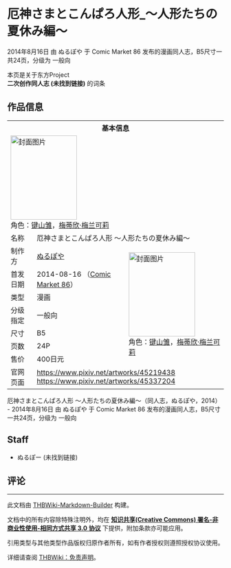 # 厄神さまとこんぱろ人形_～人形たちの夏休み編～

<!-- source html: G:\repos\THBWiki-Markdown-Builder\THBWikiMarkdown\Temp\main\b\b7\ns0%3A%E5%8E%84%E7%A5%9E%E3%81%95%E3%81%BE%E3%81%A8%E3%81%93%E3%82%93%E3%81%B1%E3%82%8D%E4%BA%BA%E5%BD%A2_%EF%BD%9E%E4%BA%BA%E5%BD%A2%E3%81%9F%E3%81%A1%E3%81%AE%E5%A4%8F%E4%BC%91%E3%81%BF%E7%B7%A8%EF%BD%9E.html -->

2014年8月16日 由 ぬるぽや 于 Comic Market 86 发布的漫画同人志，B5尺寸一共24页，分级为 一般向

本页是关于东方Project  
 **二次创作同人志 (未找到链接)** 的词条

## 作品信息

<table><tbody><tr><th colspan="3">基本信息</th></tr><tr><td class="cover-artwork-mobile" colspan="2"><a href="./文件-厄神さまとこんぱろ人形_～人形たちの夏休み編～封面.png.md" class="image" title="封面图片"><img alt="封面图片" src="https://upload.thwiki.cc/thumb/1/16/%E5%8E%84%E7%A5%9E%E3%81%95%E3%81%BE%E3%81%A8%E3%81%93%E3%82%93%E3%81%B1%E3%82%8D%E4%BA%BA%E5%BD%A2_%EF%BD%9E%E4%BA%BA%E5%BD%A2%E3%81%9F%E3%81%A1%E3%81%AE%E5%A4%8F%E4%BC%91%E3%81%BF%E7%B7%A8%EF%BD%9E%E5%B0%81%E9%9D%A2.png/154px-%E5%8E%84%E7%A5%9E%E3%81%95%E3%81%BE%E3%81%A8%E3%81%93%E3%82%93%E3%81%B1%E3%82%8D%E4%BA%BA%E5%BD%A2_%EF%BD%9E%E4%BA%BA%E5%BD%A2%E3%81%9F%E3%81%A1%E3%81%AE%E5%A4%8F%E4%BC%91%E3%81%BF%E7%B7%A8%EF%BD%9E%E5%B0%81%E9%9D%A2.png" decoding="async" loading="lazy" width="154" height="196" srcset="https://upload.thwiki.cc/thumb/1/16/%E5%8E%84%E7%A5%9E%E3%81%95%E3%81%BE%E3%81%A8%E3%81%93%E3%82%93%E3%81%B1%E3%82%8D%E4%BA%BA%E5%BD%A2_%EF%BD%9E%E4%BA%BA%E5%BD%A2%E3%81%9F%E3%81%A1%E3%81%AE%E5%A4%8F%E4%BC%91%E3%81%BF%E7%B7%A8%EF%BD%9E%E5%B0%81%E9%9D%A2.png/231px-%E5%8E%84%E7%A5%9E%E3%81%95%E3%81%BE%E3%81%A8%E3%81%93%E3%82%93%E3%81%B1%E3%82%8D%E4%BA%BA%E5%BD%A2_%EF%BD%9E%E4%BA%BA%E5%BD%A2%E3%81%9F%E3%81%A1%E3%81%AE%E5%A4%8F%E4%BC%91%E3%81%BF%E7%B7%A8%EF%BD%9E%E5%B0%81%E9%9D%A2.png 1.5x, https://upload.thwiki.cc/thumb/1/16/%E5%8E%84%E7%A5%9E%E3%81%95%E3%81%BE%E3%81%A8%E3%81%93%E3%82%93%E3%81%B1%E3%82%8D%E4%BA%BA%E5%BD%A2_%EF%BD%9E%E4%BA%BA%E5%BD%A2%E3%81%9F%E3%81%A1%E3%81%AE%E5%A4%8F%E4%BC%91%E3%81%BF%E7%B7%A8%EF%BD%9E%E5%B0%81%E9%9D%A2.png/308px-%E5%8E%84%E7%A5%9E%E3%81%95%E3%81%BE%E3%81%A8%E3%81%93%E3%82%93%E3%81%B1%E3%82%8D%E4%BA%BA%E5%BD%A2_%EF%BD%9E%E4%BA%BA%E5%BD%A2%E3%81%9F%E3%81%A1%E3%81%AE%E5%A4%8F%E4%BC%91%E3%81%BF%E7%B7%A8%EF%BD%9E%E5%B0%81%E9%9D%A2.png 2x" data-file-width="700" data-file-height="891"></a><div class="cover-char">角色：<a href="./键山雏.md" title="键山雏">键山雏</a>，<a href="./梅蒂欣·梅兰可莉.md" title="梅蒂欣·梅兰可莉">梅蒂欣·梅兰可莉</a></div></td>
</tr><tr><td class="label">名称</td><td colspan="2"> 厄神さまとこんぱろ人形 ～人形たちの夏休み編～ </td></tr><tr><td class="label">制作方</td><td><a href="./ぬるぽや.md" title="ぬるぽや">ぬるぽや</a></td><td class="cover-artwork" rowspan="7" style="min-width:196px;"><a href="./文件-厄神さまとこんぱろ人形_～人形たちの夏休み編～封面.png.md" class="image" title="封面图片"><img alt="封面图片" src="https://upload.thwiki.cc/thumb/1/16/%E5%8E%84%E7%A5%9E%E3%81%95%E3%81%BE%E3%81%A8%E3%81%93%E3%82%93%E3%81%B1%E3%82%8D%E4%BA%BA%E5%BD%A2_%EF%BD%9E%E4%BA%BA%E5%BD%A2%E3%81%9F%E3%81%A1%E3%81%AE%E5%A4%8F%E4%BC%91%E3%81%BF%E7%B7%A8%EF%BD%9E%E5%B0%81%E9%9D%A2.png/154px-%E5%8E%84%E7%A5%9E%E3%81%95%E3%81%BE%E3%81%A8%E3%81%93%E3%82%93%E3%81%B1%E3%82%8D%E4%BA%BA%E5%BD%A2_%EF%BD%9E%E4%BA%BA%E5%BD%A2%E3%81%9F%E3%81%A1%E3%81%AE%E5%A4%8F%E4%BC%91%E3%81%BF%E7%B7%A8%EF%BD%9E%E5%B0%81%E9%9D%A2.png" decoding="async" loading="lazy" width="154" height="196" srcset="https://upload.thwiki.cc/thumb/1/16/%E5%8E%84%E7%A5%9E%E3%81%95%E3%81%BE%E3%81%A8%E3%81%93%E3%82%93%E3%81%B1%E3%82%8D%E4%BA%BA%E5%BD%A2_%EF%BD%9E%E4%BA%BA%E5%BD%A2%E3%81%9F%E3%81%A1%E3%81%AE%E5%A4%8F%E4%BC%91%E3%81%BF%E7%B7%A8%EF%BD%9E%E5%B0%81%E9%9D%A2.png/231px-%E5%8E%84%E7%A5%9E%E3%81%95%E3%81%BE%E3%81%A8%E3%81%93%E3%82%93%E3%81%B1%E3%82%8D%E4%BA%BA%E5%BD%A2_%EF%BD%9E%E4%BA%BA%E5%BD%A2%E3%81%9F%E3%81%A1%E3%81%AE%E5%A4%8F%E4%BC%91%E3%81%BF%E7%B7%A8%EF%BD%9E%E5%B0%81%E9%9D%A2.png 1.5x, https://upload.thwiki.cc/thumb/1/16/%E5%8E%84%E7%A5%9E%E3%81%95%E3%81%BE%E3%81%A8%E3%81%93%E3%82%93%E3%81%B1%E3%82%8D%E4%BA%BA%E5%BD%A2_%EF%BD%9E%E4%BA%BA%E5%BD%A2%E3%81%9F%E3%81%A1%E3%81%AE%E5%A4%8F%E4%BC%91%E3%81%BF%E7%B7%A8%EF%BD%9E%E5%B0%81%E9%9D%A2.png/308px-%E5%8E%84%E7%A5%9E%E3%81%95%E3%81%BE%E3%81%A8%E3%81%93%E3%82%93%E3%81%B1%E3%82%8D%E4%BA%BA%E5%BD%A2_%EF%BD%9E%E4%BA%BA%E5%BD%A2%E3%81%9F%E3%81%A1%E3%81%AE%E5%A4%8F%E4%BC%91%E3%81%BF%E7%B7%A8%EF%BD%9E%E5%B0%81%E9%9D%A2.png 2x" data-file-width="700" data-file-height="891"></a><div class="cover-char">角色：<a href="./键山雏.md" title="键山雏">键山雏</a>，<a href="./梅蒂欣·梅兰可莉.md" title="梅蒂欣·梅兰可莉">梅蒂欣·梅兰可莉</a></div></td>
</tr><tr><td class="label">首发日期</td><td>2014-08-16&#160;（<a href="/展会作品列表?e=Comic+Market%2386">Comic Market 86</a>）</td></tr><tr><td class="label">类型</td><td>漫画</td></tr><tr><td class="label">分级指定</td><td>一般向</td></tr><tr><td class="label">尺寸</td><td>B5</td></tr><tr><td class="label">页数</td><td>24P</td></tr><tr><td class="label">售价</td><td>400日元</td></tr>
<tr><td class="label">官网页面</td><td colspan="2"><a rel="nofollow" class="external free" href="https://www.pixiv.net/artworks/45219438">https://www.pixiv.net/artworks/45219438</a><br><a rel="nofollow" class="external free" href="https://www.pixiv.net/artworks/45337204">https://www.pixiv.net/artworks/45337204</a></td></tr></tbody></table>

厄神さまとこんぱろ人形 ～人形たちの夏休み編～（同人志，ぬるぽや，2014） - 2014年8月16日 由 ぬるぽや 于 Comic Market 86 发布的漫画同人志，B5尺寸一共24页，分级为 一般向

## Staff
- ぬるぽー (未找到链接)


## 评论




---

此文档由 [THBWiki-Markdown-Builder](https://github.com/Delsin-Yu/THBWiki-Markdown-Builder) 构建。

文档中的所有内容除特殊注明外，均在 [**知识共享(Creative Commons) 署名-非商业性使用-相同方式共享 3.0 协议**](https://creativecommons.org/licenses/by-sa/3.0/deed.zh-hans) 下提供，附加条款亦可能应用。

引用类型与其他类型作品版权归原作者所有，如有作者授权则遵照授权协议使用。

详细请查阅 [THBWiki：免责声明](https://thbwiki.cc/THBWiki:%E5%85%8D%E8%B4%A3%E5%A3%B0%E6%98%8E)。

